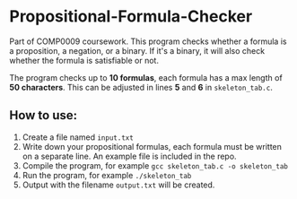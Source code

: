 # Propositional-Formula-Checker

Part of COMP0009 coursework. This program checks whether a formula is a proposition, a negation, or a binary. If it's a binary, it will also check whether the formula is satisfiable or not.

The program checks up to **10 formulas**, each formula has a max length of **50 characters**. This can be adjusted in lines **5** and **6** in ``skeleton_tab.c``.

## How to use:
1. Create a file named ``input.txt``
2. Write down your propositional formulas, each formula must be written on a separate line. An example file is included in the repo.
3. Compile the program, for example ``gcc skeleton_tab.c -o skeleton_tab``
4. Run the program, for example ``./skeleton_tab``
5. Output with the filename ``output.txt`` will be created.
